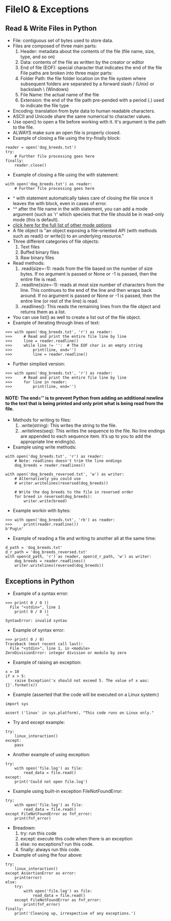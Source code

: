 # FileIO & Exceptions

## Read & Write Files in Python
- File: contiguous set of bytes used to store data.
- Files are composed of three main parts:
  1. Header: metadata about the contents of the file (file name, size, type, and so on)
  2. Data: contents of the file as written by the creator or editor
  3. End of file (EOF): special character that indicates the end of the file
File paths are broken into three major parts:
  1. Folder Path: the file folder location on the file system where subsequent folders are separated by a forward slash / (Unix) or backslash \ (Windows)
  2. File Name: the actual name of the file
  3. Extension: the end of the file path pre-pended with a period (.) used to indicate the file type
- Encoding: translation from byte data to human readable characters.
- ASCII and Unicode share the same numerical to character values. 
- Use open() to open a file before working with it. It's argument is the path to the file. 
- ALWAYS make sure an open file is properly closed. 
- Example of closing a file using the try-finally block:
```
reader = open('dog_breeds.txt')
try:
    # Further file processing goes here
finally:
    reader.close()
```
- Example of closing a file using the with statement:
```
with open('dog_breeds.txt') as reader:
    # Further file processing goes here
```
- ^ with statement automatically takes care of closing the file once it leaves the with block, even in cases of error.
- ^^ after the file name in the with statement, you can add a mode argument (such as 'r' which specieis that the file should be in read-only mode (this is default). 
- [click here for the full list of other mode options](https://docs.python.org/3/library/functions.html#open)
- A file object is "an object exposing a file-oriented API (with methods such as read() or write()) to an underlying resource."
- Three different categories of file objects:
  1. Text files
  2. Buffed binary files
  3. Raw binary files
- Read methods:
  1. .read(size=-1): reads from the file based on the number of size bytes. If no argument is passed or None or -1 is passed, then the entire file is read.
  2. .readline(size=-1): reads at most size number of characters from the line. This continues to the end of the line and then wraps back around. If no argument is passed or None or -1 is passed, then the entire line (or rest of the line) is read.
  3. .readlines(): This reads the remaining lines from the file object and returns them as a list.
- You can use list() as well to create a list out of the file object. 
- Example of iterating through lines of text:
```
>>> with open('dog_breeds.txt', 'r') as reader:
>>>     # Read and print the entire file line by line
>>>     line = reader.readline()
>>>     while line != '':  # The EOF char is an empty string
>>>         print(line, end='')
>>>         line = reader.readline()
```
- Further simplied version:
```
>>> with open('dog_breeds.txt', 'r') as reader:
>>>     # Read and print the entire file line by line
>>>     for line in reader:
>>>         print(line, end='')
```
#### NOTE: The end='' is to prevent Python from adding an additional newline to the text that is being printed and only print what is being read from the file.
- Methods for writing to files:
  1. .write(string):	This writes the string to the file.
  2. .writelines(seq):	This writes the sequence to the file. No line endings are appended to each sequence item. It’s up to you to add the appropriate line ending(s).
- Example using write methods:
```
with open('dog_breeds.txt', 'r') as reader:
    # Note: readlines doesn't trim the line endings
    dog_breeds = reader.readlines()

with open('dog_breeds_reversed.txt', 'w') as writer:
    # Alternatively you could use
    # writer.writelines(reversed(dog_breeds))

    # Write the dog breeds to the file in reversed order
    for breed in reversed(dog_breeds):
        writer.write(breed)
```
- Example workin with bytes:
```
>>> with open('dog_breeds.txt', 'rb') as reader:
>>>     print(reader.readline())
b'Pug\n'
```
- Example of reading a file and writing to another all at the same time:
```
d_path = 'dog_breeds.txt'
d_r_path = 'dog_breeds_reversed.txt'
with open(d_path, 'r') as reader, open(d_r_path, 'w') as writer:
    dog_breeds = reader.readlines()
    writer.writelines(reversed(dog_breeds))
```

## Exceptions in Python
- Example of a syntax error:
```
>>> print( 0 / 0 ))
  File "<stdin>", line 1
    print( 0 / 0 ))
                  ^
SyntaxError: invalid syntax
```
- Example of syntax error:
```
>>> print( 0 / 0)
Traceback (most recent call last):
  File "<stdin>", line 1, in <module>
ZeroDivisionError: integer division or modulo by zero
```
- Example of raising an exception:
```
x = 10
if x > 5:
    raise Exception('x should not exceed 5. The value of x was: {}'.format(x))
```
- Example (asserted that the code will be executed on a Linux system:)
```
import sys

assert ('linux' in sys.platform), "This code runs on Linux only."
```
- Try and except example:
```
try:
    linux_interaction()
except:
    pass
```
- Another example of using exception:
```
try:
    with open('file.log') as file:
        read_data = file.read()
except:
    print('Could not open file.log')
```
- Example using built-in exception FileNotFoundError:
```
try:
    with open('file.log') as file:
        read_data = file.read()
except FileNotFoundError as fnf_error:
    print(fnf_error)
```
- Breadown:
  1. try: run this code
  2. except: execute this code when there is an exception
  3. else: no exceptions? run this code.
  4. finally: always run this code. 
- Example of using the four above:
```
try:
    linux_interaction()
except AssertionError as error:
    print(error)
else:
    try:
        with open('file.log') as file:
            read_data = file.read()
    except FileNotFoundError as fnf_error:
        print(fnf_error)
finally:
    print('Cleaning up, irrespective of any exceptions.')
```

